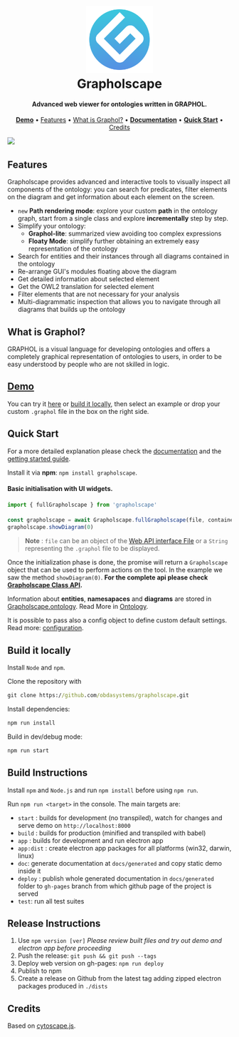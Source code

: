 <h1 align="center">
  <a href="https://obdasystems.github.io/grapholscape/">
    <img height="150" src="docs/static/assets/img/icon.png?raw=true" alt="Grapholscape logo" title="Grapholscape" />
  </a>
  <br>
  Grapholscape
  </br>
</h1>

<h4 align="center">
  Advanced web viewer for ontologies written in GRAPHOL.
</h4>

<p align="center">
  <a href="https://obdasystems.github.io/grapholscape/demo/"><strong>Demo</strong></a> •
  <a href="#features">Features</a> •
  <a href="#what-is-graphol">What is Graphol?</a> •
  <a href="https://obdasystems.github.io/grapholscape/"><strong>Documentation</strong></a> •
  <a href="#quick-start"><strong>Quick Start</strong></a> •
  <a href="#credits">Credits</a>
</p>

<a align="center" href="https://obdasystems.github.io/grapholscape/demo/">
  <img src="docs/static/assets/img/demo.gif?raw=true" />
</a>

## Features
Grapholscape provides advanced and interactive tools to visually inspect all components of the ontology: you can search for predicates, filter elements on the diagram and get information about each element on the screen.

* `new` **Path rendering mode**: explore your custom **path** in the ontology graph, start from a single class and explore **incrementally** step by step.
* Simplify your ontology:
  * **Graphol-lite**: summarized view avoiding too complex expressions
  * **Floaty Mode**: simplify further obtaining an extremely easy representation of the ontology
* Search for entities and their instances through all diagrams contained in the ontology
* Re-arrange GUI's modules floating above the diagram
* Get detailed information about selected element
* Get the OWL2 translation for selected element
* Filter elements that are not necessary for your analysis
* Multi-diagrammatic inspection that allows you to navigate through all diagrams that builds up the ontology

## What is Graphol?
GRAPHOL is a visual language for developing ontologies and offers a completely graphical representation of ontologies to users, in order to be easy understood by people who are not skilled in logic.

## [Demo](https://obdasystems.github.io/grapholscape/demo/)
You can try it [here](https://obdasystems.github.io/grapholscape/demo/) or [build it locally](#build-it-locally), then select an example or drop your custom `.graphol` file in the box on the right side.

## Quick Start
For a more detailed explanation please check the [documentation](https://obdasystems.github.io/grapholscape/) and the [getting started guide](https://obdasystems.github.io/grapholscape/pages/getting-started.html).

Install it via **npm**: `npm install grapholscape`.

#### Basic initialisation with UI widgets.
```js
import { fullGrapholscape } from 'grapholscape'

const grapholscape = await Grapholscape.fullGrapholscape(file, container)
grapholscape.showDiagram(0)
```
> **Note** : `file` can be an object of the [Web API interface File](https://developer.mozilla.org/en-US/docs/Web/API/File) or a `String` representing the `.graphol` file to be displayed.

Once the initialization phase is done, the promise will return a `Grapholscape` object that can be used to perform actions on the tool.
In the example we saw the method `showDiagram(0)`. **For the complete api please check [Grapholscape Class API](https://obdasystems.github.io/grapholscape/classes/core.Grapholscape.html).**

Information about **entities**, **namesapaces** and **diagrams** are stored in [Grapholscape.ontology](https://obdasystems.github.io/grapholscape/classes/core.Grapholscape.html). Read More in [Ontology](https://obdasystems.github.io/grapholscape/classes/model.Ontology.html).

It is possible to pass also a config object to define custom default settings. Read more: [configuration](https://obdasystems.github.io/grapholscape/pages/configuration.html).

## Build it locally
Install `Node` and `npm`.

Clone the repository with
```cmd
git clone https://github.com/obdasystems/grapholscape.git
```

Install dependencies:
```cmd
npm run install
```

Build in dev/debug mode:
```cmd
npm run start
```

## Build Instructions
Install `npm` and `Node.js` and run `npm install` before using `npm run`.

Run `npm run <target>` in the console. The main targets are:

- `start` : builds for development (no transpiled), watch for changes and serve demo on `http://localhost:8000`
- `build` : builds for production (minified and transpiled with babel)
- `app` : builds for development and run electron app
- `app:dist` : create electron app packages for all platforms (win32, darwin, linux)
- `doc`: generate documentation at `docs/generated` and copy static demo inside it
- `deploy` : publish whole generated documentation in `docs/generated` folder to `gh-pages` branch from which github page of the project is served
- `test`: run all test suites

## Release Instructions
1. Use `npm version [ver]`
    *Please review built files and try out demo and electron app before proceeding*
2. Push the release: `git push && git push --tags`
3. Deploy web version on gh-pages: `npm run deploy`
4. Publish to npm
5. Create a release on Github from the latest tag adding zipped electron packages produced in `./dists`

## Credits
Based on [cytoscape.js](http://js.cytoscape.org).

